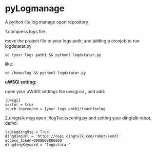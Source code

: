 # pyLogmanage
A python lite log manage open repository

1.compress logs file

   move the project file to your logs path, and adding a cronjob to run logdatatar.py
```
cd {your logs path} && python3 logdatatar.py
```
like:
```
cd /home/log && python3 logdatatar.py
```
**uWSGI setting:**

open your uWSGI settings file uwsgi.ini , and add:
```
[uwsgi]
master = true
touch-logreopen = {your logs path}/touchforlog
```
2.dingtalk msg
open ./logTools/config.py and setting your dingtalk robot, demo:
```
isDingdingMsg = True 
dingdingUrl = 'https://oapi.dingtalk.com/robot/send?access_token=0000000000000'
dingdingKeyword = 'logdatatar'
```

